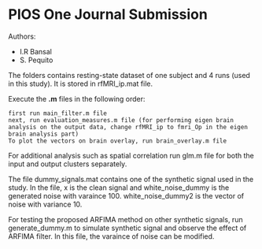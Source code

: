 # PlOS One Journal Submission

Authors:

 - I.R Bansal
 - S. Pequito

The folders contains resting-state dataset of one subject and 4 runs (used in this study). It is stored in rfMRI_ip.mat file.

Execute the **.m** files in the following order:
```
first run main_filter.m file
next, run evaluation_measures.m file (for performing eigen brain analysis on the output data, change rfMRI_ip to fmri_Op in the eigen brain analysis part)
To plot the vectors on brain overlay, run brain_overlay.m file
```

For additional analysis such as spatial correlation run glm.m file for both the input and output clusters separately.

The file dummy_signals.mat contains one of the synthetic signal used in the study. In the file, x is the clean signal and white_noise_dummy is the generated noise with varaince 100.  white_noise_dummy2 is the vector of noise with variance 10.

For testing the proposed ARFIMA method on other synthetic signals, run generate_dummy.m 
to simulate synthetic signal and observe the effect of ARFIMA filter. In this file, the varaince of noise can be modified.



